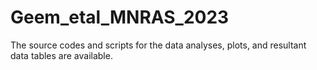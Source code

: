 # Geem_etal_MNRAS_2023
The source codes and scripts for the data analyses, plots, and resultant data tables are available.
